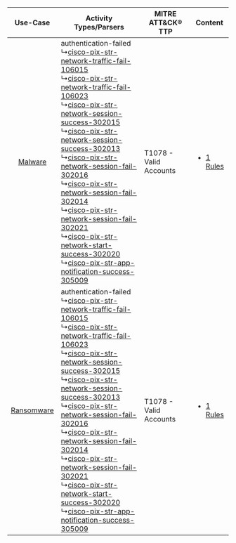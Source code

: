 |    Use-Case    | Activity Types/Parsers    | MITRE ATT&CK® TTP          | Content    |
|:----:| ---- | ---- | ---- |
|    [Malware](../../../UseCases/uc_malware.md)    |  authentication-failed<br> ↳[cisco-pix-str-network-traffic-fail-106015](Ps/pC_ciscopixstrnetworktrafficfail106015.md)<br> ↳[cisco-pix-str-network-traffic-fail-106023](Ps/pC_ciscopixstrnetworktrafficfail106023.md)<br> ↳[cisco-pix-str-network-session-success-302015](Ps/pC_ciscopixstrnetworksessionsuccess302015.md)<br> ↳[cisco-pix-str-network-session-success-302013](Ps/pC_ciscopixstrnetworksessionsuccess302013.md)<br> ↳[cisco-pix-str-network-session-fail-302016](Ps/pC_ciscopixstrnetworksessionfail302016.md)<br> ↳[cisco-pix-str-network-session-fail-302014](Ps/pC_ciscopixstrnetworksessionfail302014.md)<br> ↳[cisco-pix-str-network-session-fail-302021](Ps/pC_ciscopixstrnetworksessionfail302021.md)<br> ↳[cisco-pix-str-network-start-success-302020](Ps/pC_ciscopixstrnetworkstartsuccess302020.md)<br> ↳[cisco-pix-str-app-notification-success-305009](Ps/pC_ciscopixstrappnotificationsuccess305009.md)<br> | T1078 - Valid Accounts<br> | [<ul><li>1 Rules</li></ul>](RM/r_m_cisco_cisco_pix_Malware.md)    |
| [Ransomware](../../../UseCases/uc_ransomware.md) |  authentication-failed<br> ↳[cisco-pix-str-network-traffic-fail-106015](Ps/pC_ciscopixstrnetworktrafficfail106015.md)<br> ↳[cisco-pix-str-network-traffic-fail-106023](Ps/pC_ciscopixstrnetworktrafficfail106023.md)<br> ↳[cisco-pix-str-network-session-success-302015](Ps/pC_ciscopixstrnetworksessionsuccess302015.md)<br> ↳[cisco-pix-str-network-session-success-302013](Ps/pC_ciscopixstrnetworksessionsuccess302013.md)<br> ↳[cisco-pix-str-network-session-fail-302016](Ps/pC_ciscopixstrnetworksessionfail302016.md)<br> ↳[cisco-pix-str-network-session-fail-302014](Ps/pC_ciscopixstrnetworksessionfail302014.md)<br> ↳[cisco-pix-str-network-session-fail-302021](Ps/pC_ciscopixstrnetworksessionfail302021.md)<br> ↳[cisco-pix-str-network-start-success-302020](Ps/pC_ciscopixstrnetworkstartsuccess302020.md)<br> ↳[cisco-pix-str-app-notification-success-305009](Ps/pC_ciscopixstrappnotificationsuccess305009.md)<br> | T1078 - Valid Accounts<br> | [<ul><li>1 Rules</li></ul>](RM/r_m_cisco_cisco_pix_Ransomware.md) |